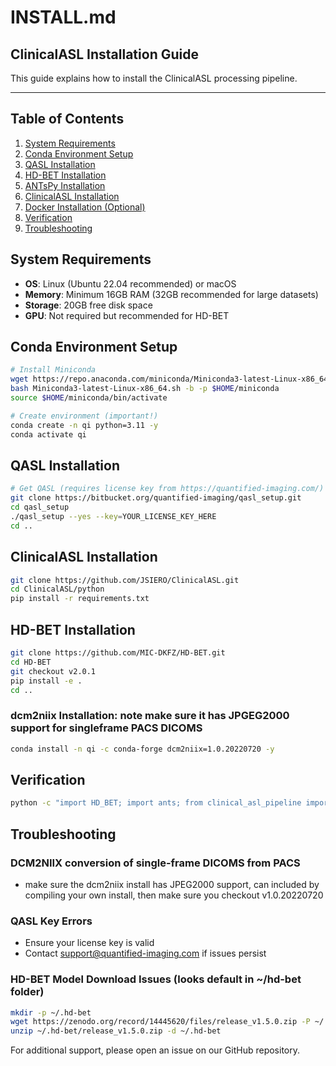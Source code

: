 # INSTALL.md

## ClinicalASL Installation Guide

This guide explains how to install the ClinicalASL processing pipeline.

---

## Table of Contents
1. [System Requirements](#system-requirements)
2. [Conda Environment Setup](#conda-environment-setup)
3. [QASL Installation](#qasl-installation)
4. [HD-BET Installation](#hd-bet-installation)  
5. [ANTsPy Installation](#antspy-installation)
6. [ClinicalASL Installation](#clinicalasl-installation)
7. [Docker Installation (Optional)](#docker-installation-optional)
8. [Verification](#verification)
9. [Troubleshooting](#troubleshooting)

## System Requirements
- **OS**: Linux (Ubuntu 22.04 recommended) or macOS
- **Memory**: Minimum 16GB RAM (32GB recommended for large datasets)
- **Storage**: 20GB free disk space
- **GPU**: Not required but recommended for HD-BET

## Conda Environment Setup

```bash
# Install Miniconda
wget https://repo.anaconda.com/miniconda/Miniconda3-latest-Linux-x86_64.sh
bash Miniconda3-latest-Linux-x86_64.sh -b -p $HOME/miniconda
source $HOME/miniconda/bin/activate

# Create environment (important!)
conda create -n qi python=3.11 -y
conda activate qi
```
## QASL Installation
```bash
# Get QASL (requires license key from https://quantified-imaging.com/)
git clone https://bitbucket.org/quantified-imaging/qasl_setup.git
cd qasl_setup
./qasl_setup --yes --key=YOUR_LICENSE_KEY_HERE
cd ..
```
## ClinicalASL Installation
```bash
git clone https://github.com/JSIERO/ClinicalASL.git
cd ClinicalASL/python
pip install -r requirements.txt
```

## HD-BET Installation
```bash
git clone https://github.com/MIC-DKFZ/HD-BET.git
cd HD-BET
git checkout v2.0.1 
pip install -e .
cd ..
```

### dcm2niix Installation: note make sure it has JPGEG2000 support for singleframe PACS DICOMS
```bash
conda install -n qi -c conda-forge dcm2niix=1.0.20220720 -y
```
## Verification
```bash
python -c "import HD_BET; import ants; from clinical_asl_pipeline import main_pipeline; print('Installation successful')"
```
## Troubleshooting
### DCM2NIIX conversion of single-frame DICOMS from PACS
-   make sure the dcm2niix install has JPEG2000 support, can included by compiling your own install, then make sure you checkout v1.0.20220720

### QASL Key Errors
- Ensure your license key is valid
- Contact support@quantified-imaging.com if issues persist

### HD-BET Model Download Issues (looks default in ~/hd-bet folder)
```bash
mkdir -p ~/.hd-bet
wget https://zenodo.org/record/14445620/files/release_v1.5.0.zip -P ~/.hd-bet
unzip ~/.hd-bet/release_v1.5.0.zip -d ~/.hd-bet
```
For additional support, please open an issue on our GitHub repository.
